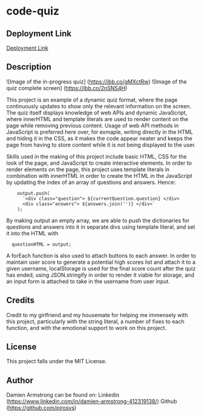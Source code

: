 # code-quiz

## Deployment Link
<a href="https://pirosvs.github.io/code-quiz/">Deployment Link</a>

## Description
![Image of the in-progress quiz] (https://ibb.co/gMXctRw)
![Image of the quiz complete screen] (https://ibb.co/2nSNS4H)

This project is an example of a dynamic quiz format, where the page continuously updates to show only the relevant information on the screen. The quiz itself displays knowledge of web APIs and dynamic JavaScript, where innerHTML and template literals are used to render content on the page while removing previous content. Usage of web API methods in JavaScript is preferred here over, for exmaple, writing directly in the HTML and hiding it in the CSS, as it makes the code appear neater and keeps the page from having to store content while it is not being displayed to the user. 

Skills used in the making of this project include basic HTML, CSS for the look of the page, and JavaScript to create interactive elements. In order to render elements on the page, this project uses template literals in combination with innerHTML in order to create the HTML in the JavaScript by updating the index of an array of questions and answers. Hence:

```
    output.push(
      `<div class="question"> ${currentQuestion.question} </div>
      <div class="answers"> ${answers.join('')} </div>`
    );
```
By making output an empty array, we are able to push the dictionaries for questions and answers into it in separate divs using template literal, and set it into the HTML with
```
  questionHTML = output;
```
A forEach function is also used to attach buttons to each answer. In order to maintain user score to generate a potential high scores list and attach it to a given username, localStorage is used for the final score count after the quiz has ended, using JSON.stringify in order to render it viable for storage, and an input form is attached to take in the username from user input.

## Credits
Credit to my girlfriend and my housemate for helping me immensely with this project, particularly with the string literal, a number of fixes to each function, and with the emotional support to work on this project.

## License
This project falls under the MIT License.

## Author
Damien Armstrong can be found on: Linkedin (https://www.linkedin.com/in/damien-armstrong-412319138/) Github (https://github.com/pirosvs)